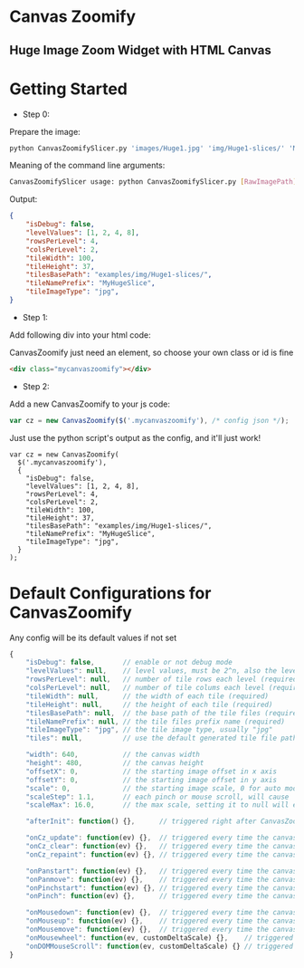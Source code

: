 # Canvas Zoomify

Huge Image Zoom Widget with HTML Canvas
---

# Getting Started

* Step 0:

Prepare the image:

```bash
python CanvasZoomifySlicer.py 'images/Huge1.jpg' 'img/Huge1-slices/' 'MyHugeSlice' 4 4 2
```

Meaning of the command line arguments:

```bash
CanvasZoomifySlicer usage: python CanvasZoomifySlicer.py [RawImagePath] [BaseDir] [Prefix] [Levels] [SliceRows] [SliceCols]
```

Output:

```json
{
    "isDebug": false,
    "levelValues": [1, 2, 4, 8],
    "rowsPerLevel": 4,
    "colsPerLevel": 2,
    "tileWidth": 100,
    "tileHeight": 37,
    "tilesBasePath": "examples/img/Huge1-slices/",
    "tileNamePrefix": "MyHugeSlice",
    "tileImageType": "jpg",
}
```

* Step 1:

Add following div into your html code:

CanvasZoomify just need an element, so choose your own class or id is fine

```html
<div class="mycanvaszoomify"></div>
```

* Step 2:

Add a new CanvasZoomify to your js code:

```javascript
var cz = new CanvasZoomify($('.mycanvaszoomify'), /* config json */);
```

Just use the python script's output as the config, and it'll just work!

```
var cz = new CanvasZoomify(
  $('.mycanvaszoomify'),
  {
    "isDebug": false,
    "levelValues": [1, 2, 4, 8],
    "rowsPerLevel": 4,
    "colsPerLevel": 2,
    "tileWidth": 100,
    "tileHeight": 37,
    "tilesBasePath": "examples/img/Huge1-slices/",
    "tileNamePrefix": "MyHugeSlice",
    "tileImageType": "jpg",
  }
);
```

# Default Configurations for CanvasZoomify

Any config will be its default values if not set

```javascript
{
    "isDebug": false,       // enable or not debug mode
    "levelValues": null,    // level values, must be 2^n, also the level directories name (required)
    "rowsPerLevel": null,   // number of tile rows each level (required)
    "colsPerLevel": null,   // number of tile colums each level (required)
    "tileWidth": null,      // the width of each tile (required)
    "tileHeight": null,     // the height of each tile (required)
    "tilesBasePath": null,  // the base path of the tile files (required)
    "tileNamePrefix": null, // the tile files prefix name (required)
    "tileImageType": "jpg", // the tile image type, usually "jpg"
    "tiles": null,          // use the default generated tile file path

    "width": 640,           // the canvas width
    "height": 480,          // the canvas height
    "offsetX": 0,           // the starting image offset in x axis
    "offsetY": 0,           // the starting image offset in y axis
    "scale": 0,             // the starting image scale, 0 for auto mode: Scale to fit the image in the canvas
    "scaleStep": 1.1,       // each pinch or mouse scroll, will cause `scale = scale * scaleStep`
    "scaleMax": 16.0,       // the max scale, setting it to null will enable infinite scale

    "afterInit": function() {},      // triggered right after CanvasZoomify initialization

    "onCz_update": function(ev) {},  // triggered every time the canvas updates its parameter
    "onCz_clear": function(ev) {},   // triggered every time the canvas clears
    "onCz_repaint": function(ev) {}, // triggered every time the canvas repaints

    "onPanstart": function(ev) {},   // triggered every time the canvas is at its panning start
    "onPanmove": function(ev) {},    // triggered every time the canvas is moved by panning
    "onPinchstart": function(ev) {}, // triggered every time the canvas is at its pinching start
    "onPinch": function(ev) {},      // triggered every time the canvas is scaled by pinching

    "onMousedown": function(ev) {},  // triggered every time the canvas is on its mousedown
    "onMouseup": function(ev) {},    // triggered every time the canvas is on its mouseup
    "onMousemove": function(ev) {},  // triggered every time the canvas is on its mousemove
    "onMousewheel": function(ev, customDeltaScale) {},    // triggered every time the canvas is scaled by mouse wheel
    "onDOMMouseScroll": function(ev, customDeltaScale) {} // triggered every time the canvas is scaled by mouse wheel (only for firefox)
}
```


